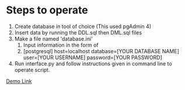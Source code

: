 # Steps to operate

1. Create database in tool of choice (This used pgAdmin 4)
2. Insert data by running the DDL.sql then DML.sql files
3. Make a file named 'database.ini'
   1. Input information in the form of
   2. 
        [postgresql]
        host=localhost
        database=[YOUR DATABASE NAME]
        user=[YOUR USERNAME]
        password=[YOUR PASSWORD]
4. Run interface.py and follow instructions given in command line to operate script.

[Demo Link](https://youtu.be/4BwE-7NY9L4)